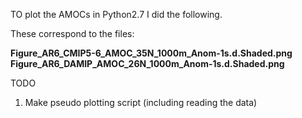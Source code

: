TO plot the AMOCs in Python2.7 I did the following.

These correspond to the files:

**Figure_AR6_CMIP5-6_AMOC_35N_1000m_Anom-1s.d.Shaded.png**
**Figure_AR6_DAMIP_AMOC_26N_1000m_Anom-1s.d.Shaded.png**

TODO

1. Make pseudo plotting script (including reading the data)
